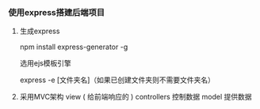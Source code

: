 
### 使用express搭建后端项目

1. 生成express
    
    npm install express-generator -g
 
    选用ejs模板引擎 

    express -e [文件夹名]（如果已创建文件夹则不需要文件夹名）

2. 采用MVC架构
    view ( 给前端响应的 ) 
    controllers 控制数据
    model 提供数据